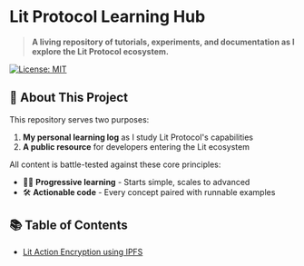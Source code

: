 #  Lit Protocol Learning Hub

> **A living repository of tutorials, experiments, and documentation as I explore the Lit Protocol ecosystem.**

[![License: MIT](https://img.shields.io/badge/License-MIT-yellow.svg)](./LICENSE)

## 🌟 About This Project

This repository serves two purposes:
1. **My personal learning log** as I study Lit Protocol's capabilities
2. **A public resource** for developers entering the Lit ecosystem

All content is battle-tested against these core principles:
- 🧑🏫 **Progressive learning** - Starts simple, scales to advanced
- 🛠 **Actionable code** - Every concept paired with runnable examples

## 📚 Table of Contents

- [Lit Action Encryption using IPFS](https://github.com/elioini/Lit_Protocol/tree/main/lit-action-ipfs-encryption)

